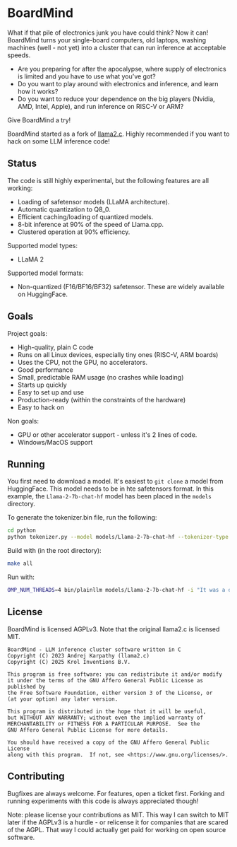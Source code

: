 # BoardMind

What if that pile of electronics junk you have could think? Now it can! BoardMind turns your single-board computers, old laptops, washing machines (well - not yet) into a cluster that can run inference at acceptable speeds.

- Are you preparing for after the apocalypse, where supply of electronics is limited and you have to use what you've got?
- Do you want to play around with electronics and inference, and learn how it works?
- Do you want to reduce your dependence on the big players (Nvidia, AMD, Intel, Apple), and run inference on RISC-V or ARM?

Give BoardMind a try!

BoardMind started as a fork of [llama2.c](https://github.com/karpathy/llama2.c). Highly recommended if you want to hack on some LLM inference code!

## Status

The code is still highly experimental, but the following features are all working:

- Loading of safetensor models (LLaMA architecture).
- Automatic quantization to Q8_0.
- Efficient caching/loading of quantized models.
- 8-bit inference at 90% of the speed of Llama.cpp.
- Clustered operation at 90% efficiency.

Supported model types:
- LLaMA 2

Supported model formats:
- Non-quantized (F16/BF16/BF32) safetensor. These are widely available on HuggingFace.

## Goals

Project goals:
- High-quality, plain C code
- Runs on all Linux devices, especially tiny ones (RISC-V, ARM boards)
- Uses the CPU, not the GPU, no accelerators.
- Good performance
- Small, predictable RAM usage (no crashes while loading)
- Starts up quickly
- Easy to set up and use
- Production-ready (within the constraints of the hardware)
- Easy to hack on

Non goals:
- GPU or other accelerator support - unless it's 2 lines of code.
- Windows/MacOS support

## Running

You first need to download a model. It's easiest to `git clone` a model from HuggingFace. This model needs to be
in hte safetensors format. In this example, the `Llama-2-7b-chat-hf` model has been placed in the `models` directory.

To generate the tokenizer.bin file, run the following:

````bash
cd python
python tokenizer.py --model models/Llama-2-7b-chat-hf --tokenizer-type LLAMA
````

Build with (in the root directory):

````bash
make all
````

Run with:

````bash
OMP_NUM_THREADS=4 bin/plainllm models/Llama-2-7b-chat-hf -i "It was a dark and stormy night" -n 50
````

## License

BoardMind is licensed AGPLv3. Note that the original llama2.c is licensed MIT.

    BoardMind - LLM inference cluster software written in C
    Copyright (C) 2023 Andrej Karpathy (llama2.c)
    Copyright (C) 2025 Krol Inventions B.V.

    This program is free software: you can redistribute it and/or modify
    it under the terms of the GNU Affero General Public License as published by
    the Free Software Foundation, either version 3 of the License, or
    (at your option) any later version.

    This program is distributed in the hope that it will be useful,
    but WITHOUT ANY WARRANTY; without even the implied warranty of
    MERCHANTABILITY or FITNESS FOR A PARTICULAR PURPOSE.  See the
    GNU Affero General Public License for more details.

    You should have received a copy of the GNU Affero General Public License
    along with this program.  If not, see <https://www.gnu.org/licenses/>.

## Contributing

Bugfixes are always welcome. For features, open a ticket first. Forking and running experiments with this code is always appreciated though!

Note: please license your contributions as MIT. This way I can switch to MIT later if the AGPLv3 is a hurdle - or relicense it for companies that are scared of the AGPL. That way I could actually get paid for working on open source software.
